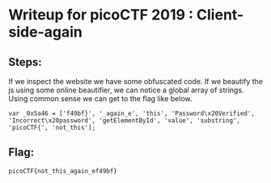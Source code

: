 # Writeup for picoCTF 2019 : Client-side-again
## Steps:
If we inspect the website we have some obfuscated code. If we beautify the js using some online beautifier, we can notice a global array of strings. Using common sense we can get to the flag like below.

`var _0x5a46 = ['f49bf}', '_again_e', 'this', 'Password\x20Verified', 'Incorrect\x20password', 'getElementById', 'value', 'substring', 'picoCTF{', 'not_this'];`

## Flag:
```picoCTF{not_this_again_ef49bf}```
